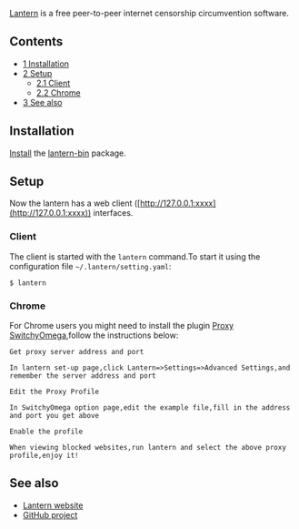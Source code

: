 [Lantern](https://getlantern.org/en_US/) is a free peer-to-peer internet censorship circumvention software.

## Contents

*   [1 Installation](#Installation)
*   [2 Setup](#Setup)
    *   [2.1 Client](#Client)
    *   [2.2 Chrome](#Chrome)
*   [3 See also](#See_also)

## Installation

[Install](/index.php/Install "Install") the [lantern-bin](https://aur.archlinux.org/packages/lantern-bin/) package.

## Setup

Now the lantern has a web client ([http://127.0.0.1:xxxx](http://127.0.0.1:xxxx)) interfaces.

### Client

The client is started with the `lantern` command.To start it using the configuration file `~/.lantern/setting.yaml`:

```
$ lantern

```

### Chrome

For Chrome users you might need to install the plugin [Proxy SwitchyOmega](https://github.com/FelisCatus/SwitchyOmega),follow the instructions below:

	Get proxy server address and port

	In lantern set-up page,click Lantern=>Settings=>Advanced Settings,and remember the server address and port

	Edit the Proxy Profile

	In SwitchyOmega option page,edit the example file,fill in the address and port you get above

	Enable the profile

	When viewing blocked websites,run lantern and select the above proxy profile,enjoy it!

## See also

*   [Lantern website](https://getlantern.org)
*   [GitHub project](https://github.com/getlantern/lantern)